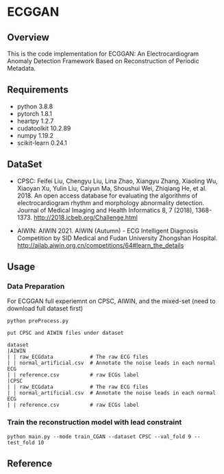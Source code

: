 # ECGGAN

## Overview
This is the code implementation for ECGGAN: An Electrocardiogram Anomaly Detection Framework Based on Reconstruction of Periodic Metadata. 


## Requirements
- python 3.8.8
- pytorch 1.8.1
- heartpy 1.2.7
- cudatoolkit 10.2.89
- numpy 1.19.2 
- scikit-learn 0.24.1

## DataSet
- CPSC: Feifei Liu, Chengyu Liu, Lina Zhao, Xiangyu Zhang, Xiaoling Wu, Xiaoyan Xu, Yulin Liu, Caiyun Ma, Shoushui Wei, Zhiqiang He, et al. 2018. An open access database for evaluating the algorithms of electrocardiogram rhythm and morphology abnormality detection. Journal of Medical Imaging and Health Informatics 8, 7 (2018), 1368-1373. http://2018.icbeb.org/Challenge.html

- AIWIN: AIWIN 2021. AIWIN (Autumn) - ECG Intelligent Diagnosis Competition by SID Medical and Fudan University Zhongshan Hospital. http://ailab.aiwin.org.cn/competitions/64#learn_the_details

## Usage

### Data Preparation
For ECGGAN full experiemnt on CPSC, AIWIN, and the mixed-set (need to download full dataset first)

`python preProcess.py`

```
put CPSC and AIWIN files under dataset

dataset
|AIWIN
| | raw_ECGdata            # The raw ECG files
| | normal_artificial.csv  # Annotate the noise leads in each normal ECG
| | reference.csv          # raw ECGs label
|CPSC
| | raw_ECGdata            # The raw ECG files
| | normal_artificial.csv  # Annotate the noise leads in each normal ECG
| | reference.csv          # raw ECGs label

```

### Train the reconstruction model with lead constraint
`python main.py --mode train_CGAN --dataset CPSC --val_fold 9 --test_fold 10`


## Reference
